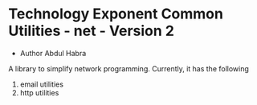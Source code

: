 # Technology Exponent Common Utilities - net - Version 2

* Author Abdul Habra

A library to simplify network programming. Currently, it has the following

1. email utilities
2. http utilities

